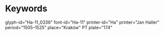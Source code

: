 # Keywords
glyph-id="Ha-11_0336"
font-id="Ha-11"
printer-id="Ha"
printer="Jan Haller"
period="1505–1525"
place="Kraków"
PT plate="174"
